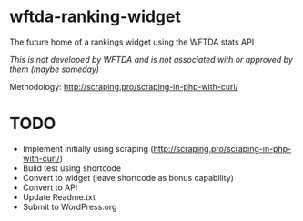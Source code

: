 # wftda-ranking-widget
 The future home of a rankings widget using the WFTDA stats API

 *This is not developed by WFTDA and is not associated with or approved by them (maybe someday)*

Methodology: http://scraping.pro/scraping-in-php-with-curl/

# TODO

* Implement initially using scraping (http://scraping.pro/scraping-in-php-with-curl/)
* Build test using shortcode
* Convert to widget (leave shortcode as bonus capability)
* Convert to API
* Update Readme.txt
* Submit to WordPress.org
